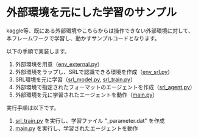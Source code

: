 # 外部環境を元にした学習のサンプル

kaggle等、既にある外部環境やこちらからは操作できない外部環境に対して、本フレームワークで学習し、動かすサンプルコードとなります。

以下の手順で実装します。

1. 外部環境を用意（[env_external.py](./env_external.py)）
2. 外部環境をラップし、SRLで認識できる環境を作成（[env_srl.py](./env_srl.py)）
3. SRL環境を元に学習（[srl_model.py](./srl_model.py), [srl_train.py](./srl_train.py)）
4. 外部環境で指定されたフォーマットのエージェントを作成（[srl_agent.py](./srl_agent.py)）
5. 外部環境を元に学習されたエージェントを動作（[main.py](./main.py)）

実行手順は以下です。

1. [srl_train.py](./srl_train.py) を実行し、学習ファイル "_parameter.dat" を作成
2. [main.py](./main.py) を実行し、学習されたエージェントを動作

